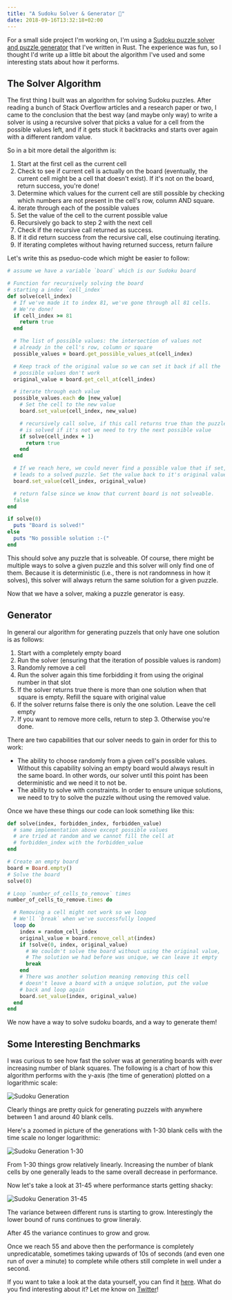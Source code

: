 ```yaml
---
title: "A Sudoku Solver & Generator 🔢"
date: 2018-09-16T13:32:18+02:00
---
```


For a small side project I'm working on, I'm using a [Sudoku puzzle solver and puzzle generator](https://github.com/rylev/Rustdoku) that I've written in Rust. The experience was fun, so I thought I'd write up a little bit about the algorithm I've used and some interesting stats about how it performs.

## The Solver Algorithm

The first thing I built was an algorithm for solving Sudoku puzzles. After reading a bunch of Stack Overflow articles and a research paper or two, I came to the conclusion that the best way (and maybe only way) to write a solver is using a recursive solver that picks a value for a cell from the possible values left, and if it gets stuck it backtracks and starts over again with a different random value.

So in a bit more detail the algorithm is:

1. Start at the first cell as the current cell
2. Check to see if current cell is actually on the board (eventually, the current cell might be a cell that doesn't exist). If it's not on the board, return success, you're done!
3. Determine which values for the current cell are still possible by checking which numbers are not present in the cell's row, column AND square.
4. iterate through each of the possible values
5. Set the value of the cell to the current possible value
6. Recursively go back to step 2 with the next cell
7. Check if the recursive call returned as success.
8. If it did return success from the recursive call, else coutinuing iterating.
9. If iterating completes without having returned success, return failure

Let's write this as pseduo-code which might be easier to follow:

```ruby
# assume we have a variable `board` which is our Sudoku board

# Function for recursively solving the board
# starting a index `cell_index`
def solve(cell_index)
  # If we've made it to index 81, we've gone through all 81 cells.
  # We're done!
  if cell_index >= 81
    return true
  end

  # The list of possible values: the intersection of values not
  # already in the cell's row, column or square
  possible_values = board.get_possible_values_at(cell_index)

  # Keep track of the original value so we can set it back if all the
  # possible values don't work
  original_value = board.get_cell_at(cell_index)

  # iterate through each value
  possible_values.each do |new_value|
    # Set the cell to the new value
    board.set_value(cell_index, new_value)

    # recursively call solve, if this call returns true than the puzzle
    # is solved if it's not we need to try the next possible value
    if solve(cell_index + 1)
      return true
    end
  end

  # If we reach here, we could never find a possible value that if set,
  # leads to a solved puzzle. Set the value back to it's original value
  board.set_value(cell_index, original_value)

  # return false since we know that current board is not solveable.
  false
end

if solve(0)
  puts "Board is solved!"
else
  puts "No possible solution :-("
end
```

This should solve any puzzle that is solveable. Of course, there might be multiple ways to solve a given puzzle and this solver will only find one of them. Because it is deterministic (i.e., there is not randomness in how it solves), this solver will always return the same solution for a given puzzle.

Now that we have a solver, making a puzzle generator is easy.

## Generator

In general our algorithm for generating puzzels that only have one solution is as follows:

1. Start with a completely empty board
2. Run the solver (ensuring that the iteration of possible values is random)
3. Randomly remove a cell
4. Run the solver again this time forbidding it from using the original number in that slot
5. If the solver returns true there is more than one solution when that square is empty. Refill the square with original value
6. If the solver returns false there is only the one solution. Leave the cell empty
7. If you want to remove more cells, return to step 3. Otherwise you're done.

There are two capabilities that our solver needs to gain in order for this to work:
* The ability to choose randomly from a given cell's possible values. Without this capability solving an empty board would always result in the same board. In other words, our solver until this point has been deterministic and we need it to not be.
* The ability to solve with constraints. In order to ensure unique solutions, we need to try to solve the puzzle without using the removed value.

Once we have these things our code can look something like this:

```ruby
def solve(index, forbidden_index, forbidden_value)
  # same implementation above except possible values
  # are tried at random and we cannot fill the cell at
  # forbidden_index with the forbidden_value
end

# Create an empty board
board = Board.empty()
# Solve the board
solve(0)

# Loop `number_of_cells_to_remove` times
number_of_cells_to_remove.times do

  # Removing a cell might not work so we loop
  # We'll `break` when we've successfully looped
  loop do
    index = random_cell_index
    original_value = board.remove_cell_at(index)
    if !solve(0, index, original_value)
      # We couldn't solve the board without using the original value,
      # The solution we had before was unique, we can leave it empty
      break
    end
    # There was another solution meaning removing this cell
    # doesn't leave a board with a unique solution, put the value
    # back and loop again
    board.set_value(index, original_value)
  end
end
```
We now have a way to solve sudoku boards, and a way to generate them!

## Some Interesting Benchmarks

I was curious to see how fast the solver was at generating boards with ever increasing number of blank squares. The following is a chart of how this algorithm performs with the y-axis (the time of generation) plotted on a logarithmic scale:

![Sudoku Generation](/img/sudoku_generation.png)

Clearly things are pretty quick for generating puzzels with anywhere between 1 and around 40 blank cells.

Here's a zoomed in picture of the generations with 1-30 blank cells with the time scale no longer logarithmic:

![Sudoku Generation 1-30](/img/sudoku_generation_1_30.png)

From 1-30 things grow relatively linearly. Increasing the number of blank cells by one generally leads to the same overall decrease in performance.

Now let's take a look at 31-45 where performance starts getting shacky:

![Sudoku Generation 31-45](/img/sudoku_generation_31_45.png)

The variance between different runs is starting to grow. Interestingly the lower bound of runs continues to grow lineraly.

After 45 the variance continues to grow and grow.

Once we reach 55 and above then the performance is completely unpredicatable, sometimes taking upwards of 10s of seconds (and even one run of over a minute) to complete while others still complete in well under a second.

If you want to take a look at the data yourself, you can find it [here](https://docs.google.com/spreadsheets/d/1WnUv8M5fGSgHpOvNJ31TUNfcTL-S_s3nTHo4QZqWAr8/edit?usp=sharing). What do you find interesting about it? Let me know on [Twitter](https://twitter.com/itchyankles)!
